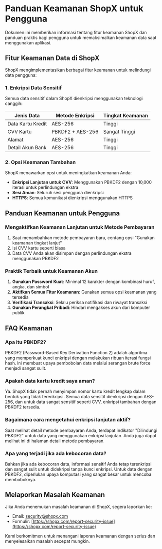 # Panduan Keamanan ShopX untuk Pengguna

Dokumen ini memberikan informasi tentang fitur keamanan ShopX dan panduan praktis bagi pengguna untuk memaksimalkan keamanan data saat menggunakan aplikasi.

## Fitur Keamanan Data di ShopX

ShopX mengimplementasikan berbagai fitur keamanan untuk melindungi data pengguna:

### 1. Enkripsi Data Sensitif

Semua data sensitif dalam ShopX dienkripsi menggunakan teknologi canggih:

| Jenis Data | Metode Enkripsi | Tingkat Keamanan |
|------------|-----------------|------------------|
| Data Kartu Kredit | AES-256 | Tinggi |
| CVV Kartu | PBKDF2 + AES-256 | Sangat Tinggi |
| Alamat | AES-256 | Tinggi |
| Detail Akun Bank | AES-256 | Tinggi |

### 2. Opsi Keamanan Tambahan

ShopX menawarkan opsi untuk meningkatkan keamanan Anda:

- **Enkripsi Lanjutan untuk CVV**: Menggunakan PBKDF2 dengan 10,000 iterasi untuk perlindungan ekstra
- **Sesi Aman**: Seluruh sesi pengguna dienkripsi
- **HTTPS**: Semua komunikasi dienkripsi menggunakan HTTPS

## Panduan Keamanan untuk Pengguna

### Mengaktifkan Keamanan Lanjutan untuk Metode Pembayaran

1. Saat menambahkan metode pembayaran baru, centang opsi "Gunakan keamanan tingkat lanjut"
2. Isi CVV kartu seperti biasa
3. Data CVV Anda akan disimpan dengan perlindungan ekstra menggunakan PBKDF2

### Praktik Terbaik untuk Keamanan Akun

1. **Gunakan Password Kuat**: Minimal 12 karakter dengan kombinasi huruf, angka, dan simbol
2. **Aktifkan Semua Fitur Keamanan**: Gunakan semua opsi keamanan yang tersedia
3. **Verifikasi Transaksi**: Selalu periksa notifikasi dan riwayat transaksi
4. **Gunakan Perangkat Pribadi**: Hindari mengakses akun dari komputer publik

## FAQ Keamanan

### Apa itu PBKDF2?

PBKDF2 (Password-Based Key Derivation Function 2) adalah algoritma yang memperkuat kunci enkripsi dengan melakukan ribuan iterasi fungsi hash. Ini membuat upaya pembobolan data melalui serangan brute force menjadi sangat sulit.

### Apakah data kartu kredit saya aman?

Ya. ShopX tidak pernah menyimpan nomor kartu kredit lengkap dalam bentuk yang tidak terenkripsi. Semua data sensitif dienkripsi dengan AES-256, dan untuk data sangat sensitif seperti CVV, enkripsi tambahan dengan PBKDF2 tersedia.

### Bagaimana cara mengetahui enkripsi lanjutan aktif?

Saat melihat detail metode pembayaran Anda, terdapat indikator "Dilindungi PBKDF2" untuk data yang menggunakan enkripsi lanjutan. Anda juga dapat melihat ini di halaman detail metode pembayaran.

### Apa yang terjadi jika ada kebocoran data?

Bahkan jika ada kebocoran data, informasi sensitif Anda tetap terenkripsi dan sangat sulit untuk didekripsi tanpa kunci enkripsi. Untuk data dengan PBKDF2, diperlukan upaya komputasi yang sangat besar untuk mencoba memboboknya.

## Melaporkan Masalah Keamanan

Jika Anda menemukan masalah keamanan di ShopX, segera laporkan ke:

- Email: security@shopx.com
- Formulir: [https://shopx.com/report-security-issue](https://shopx.com/report-security-issue)

Kami berkomitmen untuk menangani laporan keamanan dengan serius dan menyelesaikan masalah secepat mungkin.

